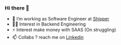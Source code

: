 ### Hi there 👋

- 🔭 I’m working as Software Engineer at [Shipper](https://shipper.id/)
- 👨‍💻 Interest in Backend Engineering
- ⚡ Interest make money with SAAS (On struggling)
- 📫 Collabs ? reach me on [Linkedin](https://www.jenius.com/en)


<!--
**mcholismalik/mcholismalik** is a ✨ _special_ ✨ repository because its `README.md` (this file) appears on your GitHub profile.

Here are some ideas to get you started:

- 🔭 I’m currently working on ...
- 🌱 I’m currently learning ...
- 👯 I’m looking to collaborate on ...
- 🤔 I’m looking for help with ...
- 💬 Ask me about ...
- 📫 How to reach me: ...
- 😄 Pronouns: ...
- ⚡ Fun fact: ...
-->
